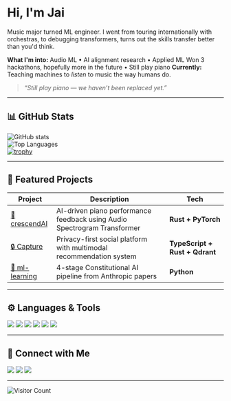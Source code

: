 # Hi, I'm Jai

Music major turned ML engineer. 
I went from touring internationally with orchestras, to debugging transformers, turns out the skills transfer 
better than you'd think.

**What I'm into:** Audio ML • AI alignment research • Applied ML
Won 3 hackathons, hopefully more in the future • Still play piano 
**Currently:** Teaching machines to *listen* to music the way humans do.

> *“Still play piano — we haven’t been replaced yet.”*
---

## 📊 GitHub Stats

![GitHub stats](https://github-readme-stats.vercel.app/api?username=Jai-Dhiman&show_icons=true&theme=radical&hide_border=true)  
![Top Languages](https://github-readme-stats.vercel.app/api/top-langs/?username=Jai-Dhiman&layout=compact&theme=radical&hide_border=true)  
[![trophy](https://github-profile-trophy.vercel.app/?username=Jai-Dhiman&theme=dracula&no-frame=true&row=1&column=6)](https://github.com/Jai-Dhiman)

---

## 🧠 Featured Projects

| Project | Description | Tech |
|---------|-------------|------|
| [🎹 crescendAI](https://github.com/Jai-Dhiman/crescendAI) | AI-driven piano performance feedback using Audio Spectrogram Transformer | **Rust + PyTorch** |
| [🔒 Capture](https://github.com/Jai-Dhiman/capture) | Privacy-first social platform with multimodal recommendation system | **TypeScript + Rust + Qdrant** |
| [🧭 ml-learning](https://github.com/Jai-Dhiman/ml-learning) | 4-stage Constitutional AI pipeline from Anthropic papers | **Python** |

---

## ⚙️ Languages & Tools

<p align="left">
  <img src="https://img.shields.io/badge/Python-3776AB?style=for-the-badge&logo=python&logoColor=white"/>
  <img src="https://img.shields.io/badge/Rust-000000?style=for-the-badge&logo=rust&logoColor=white"/>
  <img src="https://img.shields.io/badge/TypeScript-3178C6?style=for-the-badge&logo=typescript&logoColor=white"/>
  <img src="https://img.shields.io/badge/PostgreSQL-336791?style=for-the-badge&logo=postgresql&logoColor=white"/>
  <img src="https://img.shields.io/badge/Cloudflare-F38020?style=for-the-badge&logo=cloudflare&logoColor=white"/>
  <img src="https://img.shields.io/badge/Modal-121212?style=for-the-badge&logo=rocket&logoColor=white"/>
</p>

---

## 🔗 Connect with Me

<p align="left">
  <a href="https://www.linkedin.com/in/jai-d"><img src="https://img.shields.io/badge/LinkedIn-0A66C2?style=for-the-badge&logo=linkedin&logoColor=white"/></a>
  <a href="https://www.jaidhiman.com"><img src="https://img.shields.io/badge/Website-121212?style=for-the-badge&logo=firefox&logoColor=white"/></a>
  <a href="mailto:jai.dhiman@outlook.com"><img src="https://img.shields.io/badge/Email-0078D4?style=for-the-badge&logo=microsoft-outlook&logoColor=white"/></a>
</p>

---

![Visitor Count](https://profile-counter.glitch.me/Jai-Dhiman/count.svg)

